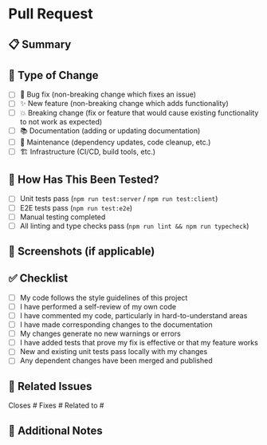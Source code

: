 # Pull Request

## 📋 Summary
<!-- Brief description of what this PR does -->

## 🔄 Type of Change
<!-- Check the type that applies -->
- [ ] 🐛 Bug fix (non-breaking change which fixes an issue)
- [ ] ✨ New feature (non-breaking change which adds functionality)
- [ ] 💥 Breaking change (fix or feature that would cause existing functionality to not work as expected)
- [ ] 📚 Documentation (adding or updating documentation)
- [ ] 🔧 Maintenance (dependency updates, code cleanup, etc.)
- [ ] 🏗️ Infrastructure (CI/CD, build tools, etc.)

## 🧪 How Has This Been Tested?
<!-- Describe the tests you ran to verify your changes -->
- [ ] Unit tests pass (`npm run test:server` / `npm run test:client`)
- [ ] E2E tests pass (`npm run test:e2e`)
- [ ] Manual testing completed
- [ ] All linting and type checks pass (`npm run lint && npm run typecheck`)

## 📸 Screenshots (if applicable)
<!-- Add screenshots to help explain your changes -->

## ✅ Checklist
<!-- Check all that apply -->
- [ ] My code follows the style guidelines of this project
- [ ] I have performed a self-review of my own code
- [ ] I have commented my code, particularly in hard-to-understand areas
- [ ] I have made corresponding changes to the documentation
- [ ] My changes generate no new warnings or errors
- [ ] I have added tests that prove my fix is effective or that my feature works
- [ ] New and existing unit tests pass locally with my changes
- [ ] Any dependent changes have been merged and published

## 🔗 Related Issues
<!-- Link any related issues -->
Closes #
Fixes #
Related to #

## 📝 Additional Notes
<!-- Any additional information, context, or concerns -->